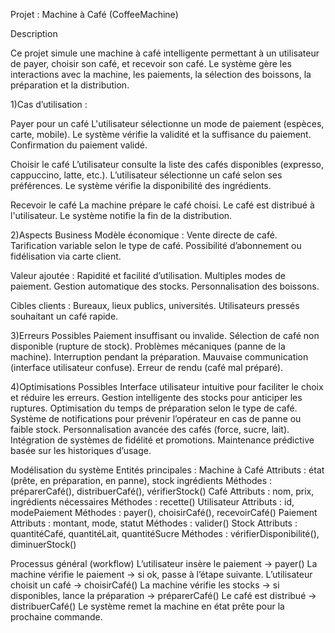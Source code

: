 Projet : Machine à Café (CoffeeMachine)

Description

Ce projet simule une machine à café intelligente permettant à un utilisateur de payer, choisir son café, et recevoir son café. Le système gère les interactions avec la machine, les paiements, la sélection des boissons, la préparation et la distribution.

1)Cas d’utilisation :

Payer pour un café
L'utilisateur sélectionne un mode de paiement (espèces, carte, mobile).
Le système vérifie la validité et la suffisance du paiement.
Confirmation du paiement validé.

Choisir le café
L’utilisateur consulte la liste des cafés disponibles (expresso, cappuccino, latte, etc.).
L’utilisateur sélectionne un café selon ses préférences.
Le système vérifie la disponibilité des ingrédients.

Recevoir le café
La machine prépare le café choisi.
Le café est distribué à l'utilisateur.
Le système notifie la fin de la distribution.

2)Aspects Business
Modèle économique :
Vente directe de café.
Tarification variable selon le type de café.
Possibilité d’abonnement ou fidélisation via carte client.

Valeur ajoutée :
Rapidité et facilité d’utilisation.
Multiples modes de paiement.
Gestion automatique des stocks.
Personnalisation des boissons.

Cibles clients :
Bureaux, lieux publics, universités.
Utilisateurs pressés souhaitant un café rapide.


3)Erreurs Possibles
Paiement insuffisant ou invalide.
Sélection de café non disponible (rupture de stock).
Problèmes mécaniques (panne de la machine).
Interruption pendant la préparation.
Mauvaise communication (interface utilisateur confuse).
Erreur de rendu (café mal préparé).


4)Optimisations Possibles
Interface utilisateur intuitive pour faciliter le choix et réduire les erreurs.
Gestion intelligente des stocks pour anticiper les ruptures.
Optimisation du temps de préparation selon le type de café.
Système de notifications pour prévenir l’opérateur en cas de panne ou faible stock.
Personnalisation avancée des cafés (force, sucre, lait).
Intégration de systèmes de fidélité et promotions.
Maintenance prédictive basée sur les historiques d’usage.


Modélisation du système
Entités principales :
Machine à Café
Attributs : état (prête, en préparation, en panne), stock ingrédients
Méthodes : préparerCafé(), distribuerCafé(), vérifierStock()
Café
Attributs : nom, prix, ingrédients nécessaires
Méthodes : recette()
Utilisateur
Attributs : id, modePaiement
Méthodes : payer(), choisirCafé(), recevoirCafé()
Paiement
Attributs : montant, mode, statut
Méthodes : valider()
Stock
Attributs : quantitéCafé, quantitéLait, quantitéSucre
Méthodes : vérifierDisponibilité(), diminuerStock()


Processus général (workflow)
L’utilisateur insère le paiement → payer()
La machine vérifie le paiement → si ok, passe à l’étape suivante.
L’utilisateur choisit un café → choisirCafé()
La machine vérifie les stocks → si disponibles, lance la préparation → préparerCafé()
Le café est distribué → distribuerCafé()
Le système remet la machine en état prête pour la prochaine commande.
